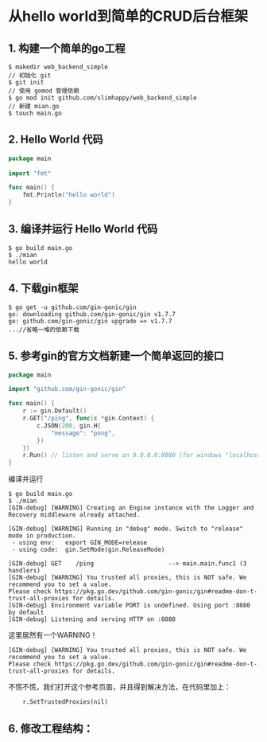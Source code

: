 # 从hello world到简单的CRUD后台框架
## 1. 构建一个简单的go工程
```shell
$ makedir web_backend_simple
// 初始化 git
$ git init
// 使用 gomod 管理依赖
$ go mod init github.com/slimhappy/web_backend_simple
// 新建 mian.go
$ touch main.go
```
## 2. Hello World 代码
```GO
package main
	
import "fmt"

func main() {
    fmt.Println("hello world")
}
```
## 3. 编译并运行 Hello World 代码
```shell
$ go build main.go
$ ./mian
hello world
```

## 4. 下载gin框架
```shell
$ go get -u github.com/gin-gonic/gin
go: downloading github.com/gin-gonic/gin v1.7.7
go: github.com/gin-gonic/gin upgrade => v1.7.7
...//省略一堆的依赖下载
```

## 5. 参考gin的官方文档新建一个简单返回的接口
```go
package main

import "github.com/gin-gonic/gin"

func main() {
	r := gin.Default()
	r.GET("/ping", func(c *gin.Context) {
		c.JSON(200, gin.H{
			"message": "pong",
		})
	})
	r.Run() // listen and serve on 0.0.0.0:8080 (for windows "localhost:8080")
}
```
编译并运行
```shell
$ go build main.go
$ ./mian
[GIN-debug] [WARNING] Creating an Engine instance with the Logger and Recovery middleware already attached.

[GIN-debug] [WARNING] Running in "debug" mode. Switch to "release" mode in production.
 - using env:   export GIN_MODE=release
 - using code:  gin.SetMode(gin.ReleaseMode)

[GIN-debug] GET    /ping                     --> main.main.func1 (3 handlers)
[GIN-debug] [WARNING] You trusted all proxies, this is NOT safe. We recommend you to set a value.
Please check https://pkg.go.dev/github.com/gin-gonic/gin#readme-don-t-trust-all-proxies for details.
[GIN-debug] Environment variable PORT is undefined. Using port :8080 by default
[GIN-debug] Listening and serving HTTP on :8080
```
这里居然有一个WARNING！
```
[GIN-debug] [WARNING] You trusted all proxies, this is NOT safe. We recommend you to set a value.
Please check https://pkg.go.dev/github.com/gin-gonic/gin#readme-don-t-trust-all-proxies for details.
```
不慌不慌，我们打开这个参考页面，并且得到解决方法，在代码里加上：
```
	r.SetTrustedProxies(nil)
```

## 6. 修改工程结构：
```

```